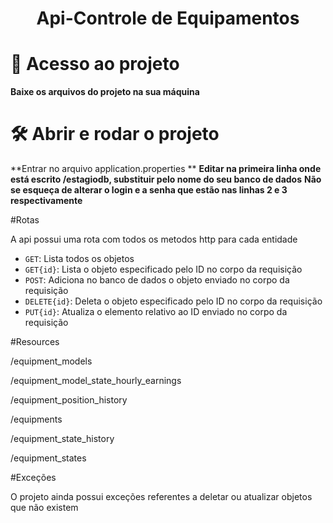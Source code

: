 <h1 align="center"> Api-Controle de Equipamentos </h1>

# 📁 Acesso ao projeto

**Baixe os arquivos do projeto na sua máquina**

# 🛠️ Abrir e rodar o projeto

**Entrar no arquivo application.properties **
**Editar na primeira linha onde está escrito /estagiodb, substituir pelo nome do seu banco de dados**
**Não se esqueça de alterar o login e a senha que estão nas linhas 2 e 3 respectivamente**

#Rotas

<p>A api possui uma rota com todos os metodos http para cada entidade</p>

- `GET`: Lista todos os objetos
- `GET{id}`: Lista o objeto especificado pelo ID no corpo da requisição
- `POST`: Adiciona no banco de dados o objeto enviado no corpo da requisição
- `DELETE{id}`: Deleta o objeto especificado pelo ID no corpo da requisição
- `PUT{id}`: Atualiza o elemento relativo ao ID enviado no corpo da requisição

#Resources

<p>/equipment_models</p>
<p>/equipment_model_state_hourly_earnings</p>
<p>/equipment_position_history</p>
<p>/equipments</p>
<p>/equipment_state_history</p>
<p>/equipment_states</p>

#Exceções

<p>O projeto ainda possui exceções referentes a deletar ou atualizar objetos que não existem
